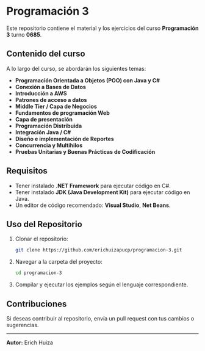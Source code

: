 # Programación 3

Este repositorio contiene el material y los ejercicios del curso **Programación 3** turno **0685**.

## Contenido del curso
A lo largo del curso, se abordarán los siguientes temas:

- **Programación Orientada a Objetos (POO) con Java y C#**
- **Conexión a Bases de Datos**
- **Introducción a AWS**
- **Patrones de acceso a datos**
- **Middle Tier / Capa de Negocios**
- **Fundamentos de programación Web**
- **Capa de presentación**
- **Programación Distribuida**
- **Integración Java / C#**
- **Diseño e implementación de Reportes**
- **Concurrencia y Multihilos**
- **Pruebas Unitarias y Buenas Prácticas de Codificación**

## Requisitos
- Tener instalado **.NET Framework** para ejecutar código en C#.
- Tener instalado **JDK (Java Development Kit)** para ejecutar código en Java.
- Un editor de código recomendado: **Visual Studio**, **Net Beans**.

## Uso del Repositorio
1. Clonar el repositorio:
   ```sh
   git clone https://github.com/erichuizapucp/programacion-3.git
   ```
2. Navegar a la carpeta del proyecto:
   ```sh
   cd programacion-3
   ```
3. Compilar y ejecutar los ejemplos según el lenguaje correspondiente.

## Contribuciones
Si deseas contribuir al repositorio, envía un pull request con tus cambios o sugerencias.

---
**Autor:** Erich Huiza

